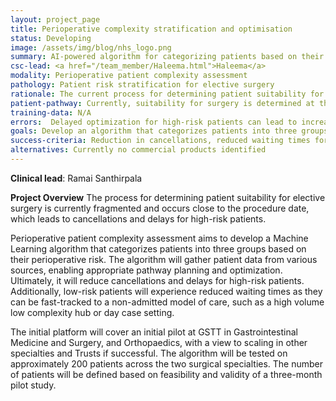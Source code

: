 ```yaml
---
layout: project_page
title: Perioperative complexity stratification and optimisation 
status: Developing
image: /assets/img/blog/nhs_logo.png
summary: AI-powered algorithm for categorizing patients based on their perioperative risk, enabling appropriate pathway planning and optimization in elective surgeries.
csc-lead: <a href="/team_member/Haleema.html">Haleema</a>
modality: Perioperative patient complexity assessment
pathology: Patient risk stratification for elective surgery
rationale: The current process for determining patient suitability for elective surgery is fragmented and occurs close to the procedure date, leading to cancellations and delays for high-risk patients.
patient-pathway: Currently, suitability for surgery is determined at the pre-assessment stage, which occurs 1-2 days before the scheduled procedure. This process is not optimized and lacks information from various sources.
training-data: N/A
errors:  Delayed optimization for high-risk patients can lead to increased morbidity, mortality, and reduced patient outcomes. Inappropriate stratification can also lead to increased waiting times for low-risk patients. 
goals: Develop an algorithm that categorizes patients into three groups based on their perioperative risk, enabling appropriate pathway planning and optimization.
success-criteria: Reduction in cancellations, reduced waiting times for low-risk patients, and optimized management for high-risk patients.
alternatives: Currently no commercial products identified 
---
```


<b>Clinical lead</b>: Ramai Santhirpala<br>

<b>Project Overview</b>
The process for determining patient suitability for elective surgery is currently fragmented and occurs close to the procedure date, which leads to cancellations and delays for high-risk patients. 

Perioperative patient complexity assessment aims to develop a Machine Learning algorithm that categorizes patients into three groups based on their perioperative risk. The algorithm will gather patient data from various sources, enabling appropriate pathway planning and optimization. Ultimately, it will reduce cancellations and delays for high-risk patients. Additionally, low-risk patients will experience reduced waiting times as they can be fast-tracked to a non-admitted model of care, such as a high volume low complexity hub or day case setting.

The initial platform will cover an initial pilot at GSTT in Gastrointestinal Medicine and Surgery, and Orthopaedics, with a view to scaling in other specialties and Trusts if successful. The algorithm will be tested on approximately 200 patients across the two surgical specialties. The number of patients will be defined based on feasibility and validity of a three-month pilot study. 

